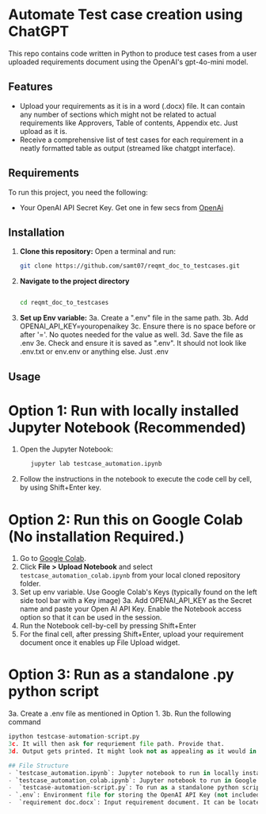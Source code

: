 # Automate Test case creation using ChatGPT
This repo contains code written in Python to produce test cases from a user uploaded requirements document using the OpenAI's gpt-4o-mini model.

## Features
- Upload your requirements as it is in a word (.docx) file. It can contain any number of sections which might not be related to actual requirements like Approvers, Table of contents, Appendix etc. Just upload as it is.
- Receive a comprehensive list of test cases for each requirement in a neatly formatted table as output (streamed like chatgpt interface).
  
## Requirements
To run this project, you need the following:
- Your OpenAI API Secret Key. Get one in few secs from [OpenAi](https://platform.openai.com/settings/organization/api-keys)

## Installation

1. **Clone this repository:**
   Open a terminal and run:
   ```bash
   git clone https://github.com/samt07/reqmt_doc_to_testcases.git

2. **Navigate to the project directory**
    ```bash

    cd reqmt_doc_to_testcases

3. **Set up Env variable:**
   3a. Create a ".env" file in the same path.
   3b. Add OPENAI_API_KEY=youropenaikey
   3c. Ensure there is no space before or after '='. No quotes needed for the value as well.
   3d. Save the file as .env
   3e. Check and ensure it is saved as ".env". It should not look like .env.txt or env.env or anything else. Just .env

## Usage
# Option 1: Run with locally installed Jupyter Notebook (Recommended)
   1. Open the Jupyter Notebook:
       ```bash
          jupyter lab testcase_automation.ipynb
   2. Follow the instructions in the notebook to execute the code cell by cell, by using Shift+Enter key.

# Option 2: Run this on Google Colab (No installation Required.)

   1. Go to [Google Colab](https://colab.research.google.com/).  
   2. Click **File > Upload Notebook** and select `testcase_automation_colab.ipynb` from your local cloned repository folder.
   3. Set up env variable. Use Google Colab's Keys (typically found on the left side tool bar with a Key image)
      3a. Add OPENAI_API_KEY as the Secret name and paste your Open AI API Key. Enable the Notebook access option so that it can be used in the session.  
   4. Run the Notebook cell-by-cell by pressing Shift+Enter
   5. For the final cell, after pressing Shift+Enter, upload your requirement document once it enables up File Upload widget.

# Option 3: Run as a standalone .py python script
   3a. Create a .env file as mentioned in Option 1.
   3b. Run the following command
   ```python
   ipython testcase-automation-script.py
   3c. It will then ask for requriement file path. Provide that.
   3d. Output gets printed. It might look not as appealing as it would in Jupyter notebook, but that can be refined if needed.

## File Structure
- `testcase_automation.ipynb`: Jupyter notebook to run in locally installed jupyter lab.
- `testcase_automation_colab.ipynb`: Jupyter notebook to run in Google Colab.
-  `testcase-automation-script.py`: To run as a standalone python script locally
- `.env`: Environment file for storing the OpenAI API Key (not included in the repository).
-  `requirement doc.docx`: Input requirement document. It can be located anywhere but the code only supports .docx files currently.


































